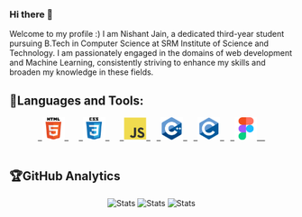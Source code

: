 ### Hi there 👋
Welcome to my profile :)
I am Nishant Jain, a dedicated third-year student pursuing B.Tech in Computer Science at SRM Institute of Science and Technology. I am passionately engaged in the domains of web development and Machine Learning, consistently striving to enhance my skills and broaden my knowledge in these fields.

## 💢Languages and Tools:

<div align="center"> 
<code> <a href="https://www.w3.org/html/" target="_blank" rel="noreferrer"> <img src="https://raw.githubusercontent.com/devicons/devicon/master/icons/html5/html5-original-wordmark.svg" alt="html" width="40" height="40"/> </a> </code>
<code> <a href="https://www.w3schools.com/css/" target="_blank" rel="noreferrer"> <img src="https://raw.githubusercontent.com/devicons/devicon/master/icons/css3/css3-original-wordmark.svg" alt="css" width="40" height="40"/> </a> </code>
<code> <a href="https://developer.mozilla.org/en-US/docs/Web/JavaScript" target="_blank" rel="noreferrer"> <img src="https://raw.githubusercontent.com/devicons/devicon/master/icons/javascript/javascript-original.svg" alt="javascript" width="40" height="40"/> </a> </code>
<code><a href="https://www.w3schools.com/cpp/" target="_blank" rel="noreferrer"> <img src="https://raw.githubusercontent.com/devicons/devicon/master/icons/cplusplus/cplusplus-original.svg" alt="cplusplus" width="40" height="40"/> </a> </code>
<code><a href="https://www.cprogramming.com/" target="_blank" rel="noreferrer"> <img src="https://raw.githubusercontent.com/devicons/devicon/master/icons/c/c-original.svg" alt="c" width="40" height="40"/> </a> </code>
<code><a href="https://figma.com" target="_blank" rel="noreferrer"> <img src="https://raw.githubusercontent.com/devicons/devicon/master/icons/figma/figma-original.svg" alt="figma" width="40" height="40"/>  </a> </code> <br> <br>
</div>


## 🏆GitHub Analytics
<p align="center"> 

  <img align="center" width="420" src="https://github-readme-activity-graph.cyclic.app/graph?username=nishantjain23&theme=chartreuse-dark" alt="Stats" />
  
  
  <img align="center" width="420" src="https://github-readme-stats.vercel.app/api?username=nishantjain23&show_icons=true&theme=dark" alt="Stats" />
  
  
  <img align="center" width="420" src="https://github-readme-streak-stats.herokuapp.com/?user=nishantjain23&theme=dark" alt="Stats" />
  
</p>
<!--
**nishantjain23/nishantjain23** is a ✨ _special_ ✨ repository because its `README.md` (this file) appears on your GitHub profile.

Here are some ideas to get you started:

- 🔭 I’m currently working on ...
- 🌱 I’m currently learning ...
- 👯 I’m looking to collaborate on ...
- 🤔 I’m looking for help with ...
- 💬 Ask me about ...
- 📫 How to reach me: ...
- 😄 Pronouns: ...
- ⚡ Fun fact: ...
-->
